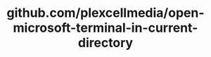---
layout: post
title: github.com/plexcellmedia/open-microsoft-terminal-in-current-directory
categories: link
tags: [انگلیسی, برنامه‌نویسی]
---